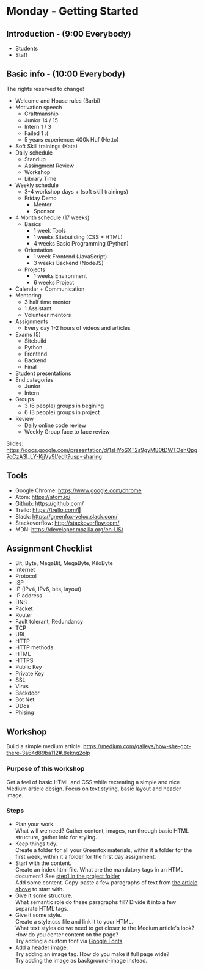 # Monday - Getting Started

## Introduction - (9:00 Everybody)
- Students
- Staff

## Basic info - (10:00 Everybody)
The rights reserved to change!
- Welcome and House rules (Barbi)
- Motivation speech
  - Craftmanship
  - Junior 14 / 15
  - Intern 1 / 3
  - Failed 1 :(
  - 5 years experience: 400k Huf (Netto)
- Soft Skill trainings (Kata)
- Daily schedule
  - Standup
  - Assingment Review
  - Workshop
  - Library Time
- Weekly schedule
  - 3-4 workshop days + (soft skill trainings)
  - Friday Demo
    - Mentor
    - Sponsor
- 4 Month schedule (17 weeks)
  - Basics
    - 1 week Tools
    - 1 weeks Sitebuilding (CSS + HTML)
    - 4 weeks Basic Programming (Python)
  - Orientation
    - 1 week Frontend (JavaScript)
    - 3 weeks Backend (NodeJS)
  - Projects
    - 1 weeks Environment
    - 6 weeks Project
- Calendar + Communication
- Mentoring
  - 3 half time mentor
  - 1 Assistant
  - Volunteer mentors
- Assignments
  - Every day 1-2 hours of videos and articles
- Exams (5)
  - Sitebuild
  - Python
  - Frontend
  - Backend
  - Final
- Student presentations
- End categories
  - Junior
  - Intern
- Groups
  - 3 (6 people) groups in begining
  - 6 (3 people) groups in project
- Review
  - Daily online code review
  - Weekly Group face to face review

Slides: https://docs.google.com/presentation/d/1sHYoSXT2s9gyMB0tDWTOehQpg7oCzA3l_LY-KjjVy9I/edit?usp=sharing

## Tools
- Google Chrome: https://www.google.com/chrome
- Atom: https://atom.io/
- Github: https://github.com/
- Trello: https://trello.com/
- Slack: https://greenfox-velox.slack.com/
- Stackoverflow: http://stackoverflow.com/
- MDN: https://developer.mozilla.org/en-US/

## Assignment Checklist
- Bit, Byte, MegaBit, MegaByte, KiloByte
- Internet
- Protocol
- ISP
- IP (IPv4, IPv6, bits, layout)
- IP address
- DNS
- Packet
- Router
- Fault tolerant, Redundancy
- TCP
- URL
- HTTP
- HTTP methods
- HTML
- HTTPS
- Public Key
- Private Key
- SSL
- Virus
- Backdoor
- Bot Net
- DDos
- Phising

## Workshop
Build a simple medium article.
https://medium.com/galleys/how-she-got-there-3a64d89ba112#.8eknq2olp

### Purpose of this workshop
Get a feel of basic HTML and CSS while recreating a simple and nice Medium article design.
Focus on text styling, basic layout and header image.

### Steps
- Plan your work.  
  What will we need? Gather content, images, run through basic HTML structure, gather info for styling.
- Keep things tidy.  
  Create a folder for all your Greenfox materials, within it a folder for the first week, within it a folder for the first day assignment.
- Start with the content.  
  Create an index.html file. What are the mandatory tags in an HTML document? See [step1 in the project folder](project/step1)  
  Add some content. Copy-paste a few paragraphs of text from [the article above](https://medium.com/galleys/how-she-got-there-3a64d89ba112#.8eknq2olp) to start with.
- Give it some structure.  
  What semantic role do these paragraphs fill? Divide it into a few separate HTML tags.
- Give it some style.  
  Create a style.css file and link it to your HTML.  
  What text styles do we need to get closer to the Medium article's look?  
  How do you center content on the page?  
  Try adding a custom font via [Google Fonts](https://www.google.com/fonts#UsePlace:use/Collection:Merriweather).  
- Add a header image.  
  Try adding an image tag. How do you make it full page wide?  
  Try adding the image as background-image instead.
